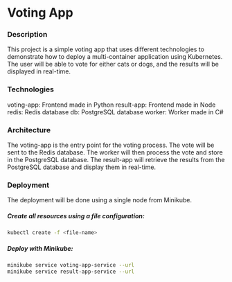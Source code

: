 # Voting App

### Description
This project is a simple voting app that uses different technologies to demonstrate how to deploy a multi-container application using Kubernetes.
The user will be able to vote for either cats or dogs, and the results will be displayed in real-time.

### Technologies
voting-app: Frontend made in Python
result-app: Frontend made in Node
redis: Redis database
db: PostgreSQL database
worker: Worker made in C#

### Architecture
The voting-app is the entry point for the voting process.
The vote will be sent to the Redis database.
The worker will then process the vote and store in the PostgreSQL database.
The result-app will retrieve the results from the PostgreSQL database and display them in real-time.

### Deployment
The deployment will be done using a single node from Minikube.

##### Create all resources using a file configuration:
```bash
kubectl create -f <file-name>
```

##### Deploy with Minikube:
```bash
minikube service voting-app-service --url
minikube service result-app-service --url
```